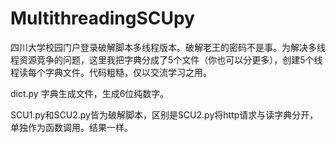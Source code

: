 # MultithreadingSCUpy
四川大学校园门户登录破解脚本多线程版本。破解老王的密码不是事。为解决多线程资源竞争的问题，这里我把字典分成了5个文件（你也可以分更多），创建5个线程读每个字典文件。代码粗糙，仅以交流学习之用。


dict.py
字典生成文件，生成6位纯数字。


SCU1.py和SCU2.py皆为破解脚本，区别是SCU2.py将http请求与读字典分开，单独作为函数调用。结果一样。
